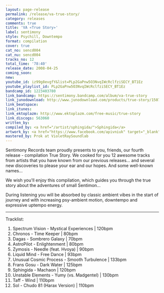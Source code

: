```yaml
---
layout: page-release
permalink: /release/va-true-story/
category: releases
comments: true
title: 'VA «True Story»'
label: sentimony
style: Psychill, Downtempo
format: compilation
cover: true
cat_no: sencd004
cat_nu: sencd004
tracks_no: 12
total_time: '78:40'
release_date: 2008-04-25
coming_soon: 
new: 
youtube_id: iz99g8evgfY&list=PLp2GaPnw5O3NvqIWcRclfziSECY_BT1Ez
youtube_playlist_id: PLp2GaPnw5O3NvqIWcRclfziSECY_BT1Ez
bandcamp_id: 1223403780
link_bandcamp: https://sentimony.bandcamp.com/album/va-true-story
link_junodownload: http://www.junodownload.com/products/true-story/1507878-02
link_beatspace: 
link_itunes: 
link_ektoplazm: http://www.ektoplazm.com/free-music/true-story
link_discogs: 563060
written_by: 
compiled_by: <a href="/artist/sphingida/">Sphingida</a>
artwork_by: <a href="https://www.facebook.com/apivniuk" target="_blank" rel="noopener">Anton Pivniuk</a>
mastered_by: Prok at VioletRaySoundlab
---
```


Sentimony Records team proudly presents to you, friends, our fourth release - compilation True Story. We cooked for you 12 awesome tracks from artists that you have known from our previous releases... and several new discoveries to please your ear and our hopes. And some well-known names...

We wish you'll enjoy this compilation, which guides you through the true story about the adventures of small Sentimon...

During listening you will be absorbed by classic ambient vibes in the start of journey and with increasing psy-ambient motion, downtempo and expressive uptempo energy.

---
Tracklist:

01. Spectrum Vision - Mystical Experiences \| 120bpm
02. Chronos - Time Keeper \| 80bpm
03. Dagas - Sombrero Galaxy \| 70bpm
04. AstroPilot - Enlightenment \| 80bpm
05. Zymosis - Needle (feat. Hvoya) \| 90bpm
06. Liquid Mind - Free Dance \| 93bpm
07. Unusual Cosmic Process - Smooth Turbulence \| 133bpm
08. Frans Gosu - Dark Water \| 125bpm
09. Sphingida - Machaon \| 120bpm
10. Unstable Elements - Yumy (vs. Madgentel) \| 130bpm
11. Taff - Wind \| 110bpm
12. Sol - Chudo 81 (Harax Version) \| 110bpm
